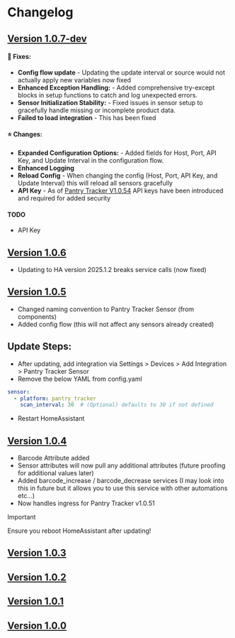 # Changelog

## [Version 1.0.7-dev](https://github.com/mintcreg/pantry_tracker_sensor/releases/tag/v1.0.7)

#### 🔨 Fixes:
- **Config flow update** - Updating the update interval or source would not actually apply new variables now fixed
- **Enhanced Exception Handling:** - Added comprehensive try-except blocks in setup functions to catch and log unexpected errors.
- **Sensor Initialization Stability:** - Fixed issues in sensor setup to gracefully handle missing or incomplete product data.
- **Failed to load integration** - This has been fixed


#### ⭐ Changes:
- **Expanded Configuration Options:** - Added fields for Host, Port, API Key, and Update Interval in the configuration flow. 
- **Enhanced Logging**
- **Reload Config** - When changing the config (Host, Port, API Key, and Update Interval) this will reload all sensors gracefully
- **API Key** - As of [Pantry Tracker V1.0.54](https://github.com/mintcreg/pantry_tracker/releases/tag/v1.0.54) API keys have been introduced and required for added security


#### TODO

- API Key
 

## [Version 1.0.6](https://github.com/mintcreg/pantry_tracker_sensor/releases/tag/v1.0.6)

-  Updating to HA version 2025.1.2 breaks service calls (now fixed)

## [Version 1.0.5](https://github.com/mintcreg/pantry_tracker_sensor/releases/tag/v1.0.5)

- Changed naming convention to Pantry Tracker Sensor (from components)
- Added config flow (this will not affect any sensors already created)

## Update Steps:

- After updating, add integration via Settings > Devices > Add Integration > Pantry Tracker Sensor
- Remove the below YAML from config.yaml
```yaml
sensor:
  - platform: pantry_tracker
    scan_interval: 30  # (Optional) defaults to 30 if not defined
```
- Restart HomeAssistant


## [Version 1.0.4](https://github.com/mintcreg/pantry_tracker_sensor/releases/tag/v1.0.4)

- Barcode Attribute added
- Sensor attributes will now pull any additional attributes (future proofing for additional values later)
- Added barcode_increase / barcode_decrease services (I may look into this in future but it allows you to use this service with other automations etc...)
- Now handles ingress for Pantry Tracker v1.0.51

>[!IMPORTANT]
>Ensure you reboot HomeAssistant after updating!

## [Version 1.0.3](https://github.com/mintcreg/pantry_tracker_sensor/releases/tag/v1.0.3)

## [Version 1.0.2](https://github.com/mintcreg/pantry_tracker_sensor/releases/tag/v1.0.2)

## [Version 1.0.1](https://github.com/mintcreg/pantry_tracker_sensor/releases/tag/v1.0.1)

## [Version 1.0.0](https://github.com/mintcreg/pantry_tracker_sensor/releases/tag/v1.0.0)
